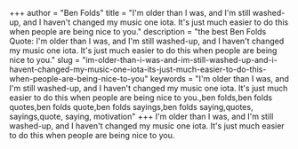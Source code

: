 +++
author = "Ben Folds"
title = "I'm older than I was, and I'm still washed-up, and I haven't changed my music one iota. It's just much easier to do this when people are being nice to you."
description = "the best Ben Folds Quote: I'm older than I was, and I'm still washed-up, and I haven't changed my music one iota. It's just much easier to do this when people are being nice to you."
slug = "im-older-than-i-was-and-im-still-washed-up-and-i-havent-changed-my-music-one-iota-its-just-much-easier-to-do-this-when-people-are-being-nice-to-you"
keywords = "I'm older than I was, and I'm still washed-up, and I haven't changed my music one iota. It's just much easier to do this when people are being nice to you.,ben folds,ben folds quotes,ben folds quote,ben folds sayings,ben folds saying,quotes, sayings,quote, saying, motivation"
+++
I'm older than I was, and I'm still washed-up, and I haven't changed my music one iota. It's just much easier to do this when people are being nice to you.
